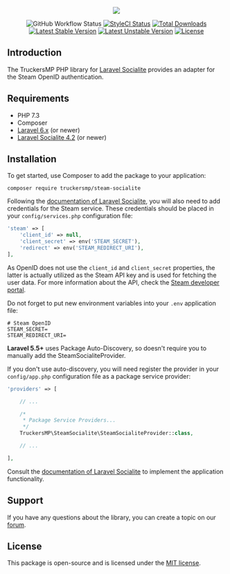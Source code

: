 <p align="center"><img src="https://truckersmp.com/assets/img/truckersmp-logo-sm.png"></p>

<p align="center">
<img src="https://github.com/truckersmp/steam-socialite/workflows/Run%20Tests/badge.svg" alt="GitHub Workflow Status">
<a href="https://github.styleci.io/repos/245795520"><img src="https://github.styleci.io/repos/245795520/shield?branch=master" alt="StyleCI Status"></a>
<a href="https://packagist.org/packages/truckersmp/steam-socialite"><img src="https://poser.pugx.org/truckersmp/steam-socialite/downloads" alt="Total Downloads"></a>
<a href="https://packagist.org/packages/truckersmp/steam-socialite"><img src="https://poser.pugx.org/truckersmp/steam-socialite/v/stable" alt="Latest Stable Version"></a>
<a href="https://packagist.org/packages/truckersmp/steam-socialite"><img src="https://poser.pugx.org/truckersmp/steam-socialite/v/unstable" alt="Latest Unstable Version"></a>
<a href="https://packagist.org/packages/truckersmp/steam-socialite"><img src="https://poser.pugx.org/truckersmp/steam-socialite/license" alt="License"></a>
</p>

## Introduction

The TruckersMP PHP library for [Laravel Socialite][laravel-socialite] provides
an adapter for the Steam OpenID authentication.

## Requirements

- PHP 7.3
- Composer
- [Laravel 6.x][laravel-framework] (or newer)
- [Laravel Socialite 4.2][laravel-socialite] (or newer)

## Installation

To get started, use Composer to add the package to your application:

```shell script
composer require truckersmp/steam-socialite
```

Following the [documentation of Laravel Socialite][laravel-socialite-doc],
you will also need to add credentials for the Steam service. These credentials
should be placed in your `config/services.php` configuration file:

```php
'steam' => [
    'client_id' => null,
    'client_secret' => env('STEAM_SECRET'),
    'redirect' => env('STEAM_REDIRECT_URI'),
],
```

As OpenID does not use the `client_id` and `client_secret` properties, the latter
is actually utilized as the Steam API key and is used for fetching the user data.
For more information about the API, check the [Steam developer portal][steam-dev].

Do not forget to put new environment variables into your `.env` application file:

```dotenv
# Steam OpenID
STEAM_SECRET=
STEAM_REDIRECT_URI=
```

**Laravel 5.5+** uses Package Auto-Discovery, so doesn't require you to manually add the SteamSocialiteProvider.

If you don't use auto-discovery, you will need register the provider in your
`config/app.php` configuration file as a package service provider:

```php
'providers' => [

    // ...

    /*
     * Package Service Providers...
     */
    TruckersMP\SteamSocialite\SteamSocialiteProvider::class,

    // ...

],
```

Consult the [documentation of Laravel Socialite][laravel-socialite-doc] to
implement the application functionality.

## Support

If you have any questions about the library, you can create a topic on our
[forum][developer-forum].

## License

This package is open-source and is licensed under the [MIT license](LICENSE.md).


[laravel-socialite]: https://github.com/laravel/socialite
[laravel-framework]: https://github.com/laravel/framework
[laravel-socialite-doc]: https://laravel.com/docs/master/socialite
[steam-dev]: https://steamcommunity.com/dev/
[developer-forum]: https://forum.truckersmp.com/index.php?/forum/198-developer-portal/
